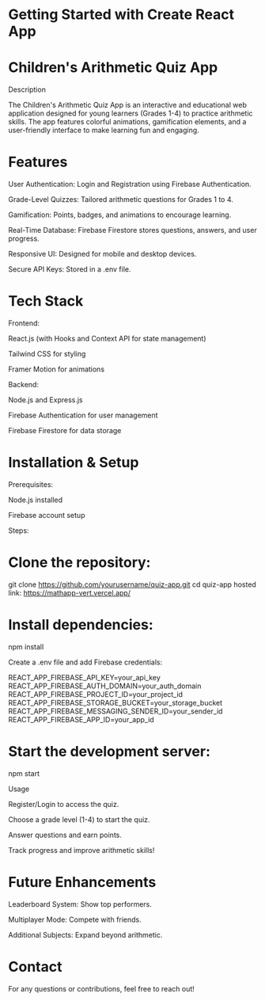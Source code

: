 
# Getting Started with Create React App

# Children's Arithmetic Quiz App

Description

The Children's Arithmetic Quiz App is an interactive and educational web application designed for young learners (Grades 1-4) to practice arithmetic skills. The app features colorful animations, gamification elements, and a user-friendly interface to make learning fun and engaging.

# Features

User Authentication: Login and Registration using Firebase Authentication.

Grade-Level Quizzes: Tailored arithmetic questions for Grades 1 to 4.

Gamification: Points, badges, and animations to encourage learning.

Real-Time Database: Firebase Firestore stores questions, answers, and user progress.

Responsive UI: Designed for mobile and desktop devices.

Secure API Keys: Stored in a .env file.

# Tech Stack

Frontend:

React.js (with Hooks and Context API for state management)

Tailwind CSS for styling

Framer Motion for animations

Backend:

Node.js and Express.js

Firebase Authentication for user management

Firebase Firestore for data storage

# Installation & Setup

Prerequisites:

Node.js installed

Firebase account setup

Steps:

# Clone the repository:

git clone https://github.com/yourusername/quiz-app.git
cd quiz-app
hosted link: https://mathapp-vert.vercel.app/

# Install dependencies:

npm install

Create a .env file and add Firebase credentials:

REACT_APP_FIREBASE_API_KEY=your_api_key
REACT_APP_FIREBASE_AUTH_DOMAIN=your_auth_domain
REACT_APP_FIREBASE_PROJECT_ID=your_project_id
REACT_APP_FIREBASE_STORAGE_BUCKET=your_storage_bucket
REACT_APP_FIREBASE_MESSAGING_SENDER_ID=your_sender_id
REACT_APP_FIREBASE_APP_ID=your_app_id

# Start the development server:

npm start

Usage

Register/Login to access the quiz.

Choose a grade level (1-4) to start the quiz.

Answer questions and earn points.

Track progress and improve arithmetic skills!

# Future Enhancements

Leaderboard System: Show top performers.

Multiplayer Mode: Compete with friends.

Additional Subjects: Expand beyond arithmetic.



# Contact

For any questions or contributions, feel free to reach out!